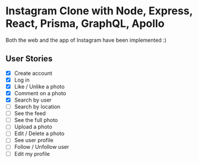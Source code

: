 # Instagram Clone with Node, Express, React, Prisma, GraphQL, Apollo

Both the web and the app of Instagram have been implemented :)

## User Stories

- [x] Create account
- [x] Log in
- [x] Like / Unlike a photo
- [x] Comment on a photo
- [x] Search by user
- [ ] Search by location
- [ ] See the feed
- [ ] See the full photo
- [ ] Upload a photo
- [ ] Edit / Delete a photo 
- [ ] See user profile
- [ ] Follow / Unfollow user
- [ ] Edit my profile
